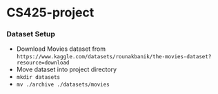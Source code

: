# CS425-project

### Dataset Setup
* Download Movies dataset from ```https://www.kaggle.com/datasets/rounakbanik/the-movies-dataset?resource=download```
* Move dataset into project directory
* ```mkdir datasets```
* ```mv ./archive ./datasets/movies```

